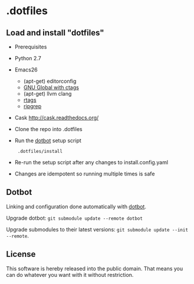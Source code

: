 .dotfiles
========

Load and install "dotfiles"
----------------------

 * Prerequisites
  * Python 2.7
  * Emacs26
    * (apt-get) editorconfig
    * [GNU Global with ctags]
    * (apt-get) llvm clang
    * [rtags]
    * [ripgrep]
  * Cask http://cask.readthedocs.org/
 * Clone the repo into .dotfiles
 * Run the [dotbot] setup script

        .dotfiles/install

 * Re-run the setup script after any changes to install.config.yaml
  * Changes are idempotent so running multiple times is safe

Dotbot
------

Linking and configuration done automatically with [dotbot].

Upgrade dotbot:
`git submodule update --remote dotbot`

Upgrade submodules to their latest versions:
`git submodule update --init --remote`.


License
-------

This software is hereby released into the public domain. That means you can do
whatever you want with it without restriction.

[dotbot]: https://github.com/anishathalye/dotbot
[GNU Global with ctags]: https://github.com/leoliu/ggtags/wiki/Install-Global-with-support-for-exuberant-ctags
[rtags]: https://github.com/Andersbakken/rtags/wiki/Installing-RTags#let-the-build-system-download-and-compile-llvmclang
[ripgrep]: https://github.com/BurntSushi/ripgrep#installation
